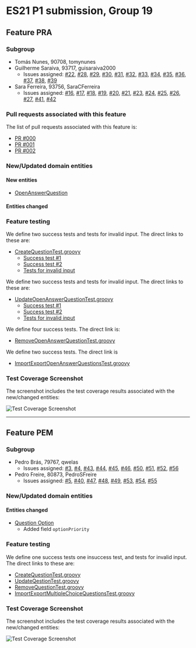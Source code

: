 # ES21 P1 submission, Group 19

## Feature PRA

### Subgroup
 - Tomás Nunes, 90708, tomynunes
 - Guilherme Saraiva, 93717, guisaraiva2000
   + Issues assigned: [#22](https://github.com/tecnico-softeng/es21-g19/projects/4#card-57339316), [#28](https://github.com/tecnico-softeng/es21-g19/projects/4#card-57339166), [#29](https://github.com/tecnico-softeng/es21-g19/projects/4#card-57339291), [#30](https://github.com/tecnico-softeng/es21-g19/projects/4#card-57339357), [#31](https://github.com/tecnico-softeng/es21-g19/projects/4#card-57339325), [#32](https://github.com/tecnico-softeng/es21-g19/projects/4#card-57339297), [#33](https://github.com/tecnico-softeng/es21-g19/projects/4#card-57339168), [#34](https://github.com/tecnico-softeng/es21-g19/projects/4#card-57339362), [#35](https://github.com/tecnico-softeng/es21-g19/projects/4#card-57339327), [#36](https://github.com/tecnico-softeng/es21-g19/projects/4#card-57339173), [#37](https://github.com/tecnico-softeng/es21-g19/projects/4#card-57339303), [#38](https://github.com/tecnico-softeng/es21-g19/projects/4#card-57339366), [#39](https://github.com/tecnico-softeng/es21-g19/projects/4#card-57339333) 
 - Sara Ferreira, 93756, SaraCFerreira
   + Issues assigned: [#16](https://github.com/tecnico-softeng/es21-g19/projects/4#card-57326577), [#17](https://github.com/tecnico-softeng/es21-g19/projects/4#card-57326593), [#18](https://github.com/tecnico-softeng/es21-g19/projects/4#card-57326622), [#19](https://github.com/tecnico-softeng/es21-g19/projects/4#card-57326635), [#20](https://github.com/tecnico-softeng/es21-g19/projects/4#card-57339161), [#21](https://github.com/tecnico-softeng/es21-g19/projects/4#card-57339187), [#23](https://github.com/tecnico-softeng/es21-g19/projects/4#card-57339348), [#24](https://github.com/tecnico-softeng/es21-g19/projects/4#card-57339164), [#25](https://github.com/tecnico-softeng/es21-g19/projects/4#card-57339189), [#26](https://github.com/tecnico-softeng/es21-g19/projects/4#card-57339352), [#27](https://github.com/tecnico-softeng/es21-g19/projects/4#card-57339320), [#41](https://github.com/tecnico-softeng/es21-g19/projects/4#card-57526123), [#42](https://github.com/tecnico-softeng/es21-g19/projects/4#card-57526180) 
 
### Pull requests associated with this feature

The list of pull requests associated with this feature is:

 - [PR #000](https://github.com)
 - [PR #001](https://github.com)
 - [PR #002](https://github.com)


### New/Updated domain entities

#### New entities
 - [OpenAnswerQuestion](https://github.com/tecnico-softeng/es21-g19/pra/backend/src/main/java/pt/ulisboa/tecnico/socialsoftware/tutor/question/domain/OpenAnswerQuestion.java)
 
#### Entities changed
    
 
### Feature testing

We define two success tests and tests for invalid input. The direct links to these are:

 - [CreateQuestionTest.groovy](https://github.com/tecnico-softeng/es21-g19/pra/backend/src/test/groovy/pt/ulisboa/tecnico/socialsoftware/tutor/question/service/CreateQuestionTest.groovy)
    + [Success test #1]()
    + [Success test #2]()    
    + [Tests for invalid input]()

We define two success tests and tests for invalid input. The direct links to these are:

 - [UpdateOpenAnswerQuestionTest.groovy](https://github.com/tecnico-softeng/es21-g19/pra/backend/src/test/groovy/pt/ulisboa/tecnico/socialsoftware/tutor/question/service/UpdateOpenAnswerTest.groovy)
    + [Success test #1](https://github.com/tecnico-softeng/es21-g19/pra/backend/src/test/groovy/pt/ulisboa/tecnico/socialsoftware/tutor/question/service/UpdateOpenAnswerTest.groovy#L44)
    + [Success test #2](https://github.com/tecnico-softeng/es21-g19/pra/backend/src/test/groovy/pt/ulisboa/tecnico/socialsoftware/tutor/question/service/UpdateOpenAnswerTest.groovy#L77)    
    + [Tests for invalid input](https://github.com/tecnico-softeng/es21-g19/pra/backend/src/test/groovy/pt/ulisboa/tecnico/socialsoftware/tutor/question/service/UpdateOpenAnswerTest.groovy#L95) 

We define four success tests. The direct link is:

 - [RemoveOpenAnswerQuestionTest.groovy](https://github.com/tecnico-softeng/es21-g19/pra/backend/src/test/groovy/pt/ulisboa/tecnico/socialsoftware/tutor/question/service/RemoveOpenAnswerTest.groovy)

We define two success tests. The direct link is

 - [ImportExportOpenAnswerQuestionsTest.groovy](https://github.com/tecnico-softeng/es21-g19/pra/backend/src/test/groovy/pt/ulisboa/tecnico/socialsoftware/tutor/impexp/service/ImportExportOpenAnswerQuestionsTest.groovy)
     

   
### Test Coverage Screenshot

The screenshot includes the test coverage results associated with the new/changed entities:

![Test Coverage Screenshot](https://cdn.discordapp.com/attachments/817081421336150050/824766280824913930/Imagem1.png)

---

## Feature PEM

### Subgroup
 - Pedro Brás, 79767, qwelas
   + Issues assigned: [#3](https://github.com/tecnico-softeng/es21-g19/issues/3), [#4](https://github.com/tecnico-softeng/es21-g19/issues/4), [#43](https://github.com/tecnico-softeng/es21-g19/issues/43), [#44](https://github.com/tecnico-softeng/es21-g19/issues/44), [#45](https://github.com/tecnico-softeng/es21-g19/issues/45), [#46](https://github.com/tecnico-softeng/es21-g19/issues/46), [#50](https://github.com/tecnico-softeng/es21-g19/issues/50), [#51](https://github.com/tecnico-softeng/es21-g19/issues/51), [#52](https://github.com/tecnico-softeng/es21-g19/issues/52), [#56](https://github.com/tecnico-softeng/es21-g19/issues/56)
 - Pedro Freire, 80873, PedroSFreire
   + Issues assigned: [#5](https://github.com/tecnico-softeng/es21-g19/issues/5), [#40](https://github.com/tecnico-softeng/es21-g19/issues/40), [#47](https://github.com/tecnico-softeng/es21-g19/issues/47), [#48](https://github.com/tecnico-softeng/es21-g19/issues/48), [#49](https://github.com/tecnico-softeng/es21-g19/issues/49), [#53](https://github.com/tecnico-softeng/es21-g19/issues/53), [#54](https://github.com/tecnico-softeng/es21-g19/issues/54), [#55](https://github.com/tecnico-softeng/es21-g19/issues/55)


### New/Updated domain entities

#### Entities changed
 - [Question Option](https://github.com/backend/src/main/java/pt/ulisboa/tecnico/socialsoftware/tutor/question/domain/Option.java)
   + Added field `optionPriority`
 
### Feature testing

We define one success tests one insuccess test, and tests for invalid input. The direct links to these are:

 - [CreateQuestionTest.groovy](https://github.com/tecnico-softeng/es21-g19/pra/backend/src/test/groovy/pt/ulisboa/tecnico/socialsoftware/tutor/question/service/CreateQuestionTest.groovy)
 - [UpdateQestionTest.groovy](https://github.com/tecnico-softeng/es21-g19/blob/pem/backend/src/test/groovy/pt/ulisboa/tecnico/socialsoftware/tutor/question/service/UpdateQuestionTest.groovy)
 - [RemoveQuestionTest.groovy](https://github.com/tecnico-softeng/es21-g19/blob/pem/backend/src/test/groovy/pt/ulisboa/tecnico/socialsoftware/tutor/question/service/RemoveTopicTest.groovy)
 - [ImportExportMultipleChoiceQuestionsTest.groovy](https://github.com/tecnico-softeng/es21-g19/blob/pem/backend/src/test/groovy/pt/ulisboa/tecnico/socialsoftware/tutor/impexp/service/ImportExportMultipleChoiceQuestionsTest.groovy)

### Test Coverage Screenshot

The screenshot includes the test coverage results associated with the new/changed entities:

![Test Coverage Screenshot](https://cdn.discordapp.com/attachments/817081421336150050/824769310403592242/P3Dcoverageshots.png)





